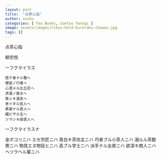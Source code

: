 ```yaml
---
layout: post
title:  "点茶心指"
author: soshu
categories: [ Tea Books, Soetsu Yanagi ]
image: assets/images/rikyu-hold-kuroraku-chawan.jpg
tags: []
---
```


点茶心指

柳宗悦

一フクマイラス

    捨テ身ナル聖へ
    僧堂ノ行者ヘ
    心澄メル比丘尼ヘ
    求道ノ居士ヘ
    貧シキ道友ヘ
    老イタル佳人ヘ
    素直ナル若人ヘ
    媚ビザル主ヘ
    ツマシキ田舎人ヘ

一フクマイラスナ

  金ボコリニハ
  エセ宗匠ニハ
  青白キ茶坊主ニハ
  巧者ブル小茶人ニハ
  溺ルル茶数寄ニハ
  物見エヌ物狂ヒニハ
  高ブル学士ニハ
  派手ナル女房ニハ
  欲深キ商人ニハ
  ヘツラヘル輩ニハ
